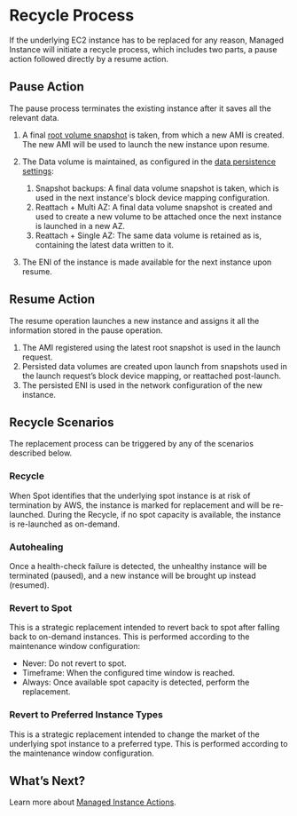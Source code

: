 # Recycle Process

If the underlying EC2 instance has to be replaced for any reason, Managed Instance will initiate a recycle process, which includes two parts, a pause action followed directly by a resume action.

## Pause Action

The pause process terminates the existing instance after it saves all the relevant data.
1. A final [root volume snapshot](managed-instance/features/root-volume-persistence) is taken, from which a new AMI is created. The new AMI will be used to launch the new instance upon resume.
2. The Data volume is maintained, as configured in the [data persistence settings](managed-instance/features/data-volume-persistence):
   1. Snapshot backups: A final data volume snapshot is taken, which is used in the next instance's block device mapping configuration.
   2. Reattach + Multi AZ: A final data volume snapshot is created and used to create a new volume to be attached once the next instance is launched in a new AZ.
   3. Reattach + Single AZ: The same data volume is retained as is, containing the latest data written to it.

3. The ENI of the instance is made available for the next instance upon resume.

## Resume Action

The resume operation launches a new instance and assigns it all the information stored in the pause operation.
1. The AMI registered using the latest root snapshot is used in the launch request.
2. Persisted data volumes are created upon launch from snapshots used in the launch request’s block device mapping, or reattached post-launch.
3. The persisted ENI is used in the network configuration of the new instance.

## Recycle Scenarios

The replacement process can be triggered by any of the scenarios described below.

### Recycle

When Spot identifies that the underlying spot instance is at risk of termination by AWS, the instance is marked for replacement and will be re-launched. During the Recycle, if no spot capacity is available, the instance is re-launched as on-demand.

### Autohealing

Once a health-check failure is detected, the unhealthy instance will be terminated (paused), and a new instance will be brought up instead (resumed).

### Revert to Spot

This is a strategic replacement intended to revert back to spot after falling back to on-demand instances. This is performed according to the maintenance window configuration:
- Never: Do not revert to spot.
- Timeframe: When the configured time window is reached.
- Always: Once available spot capacity is detected, perform the replacement.

### Revert to Preferred Instance Types

This is a strategic replacement intended to change the market of the underlying spot instance to a preferred type. This is performed according to the maintenance window configuration.

## What’s Next?

Learn more about [Managed Instance Actions](managed-instance/features/managed-instance-actions).
